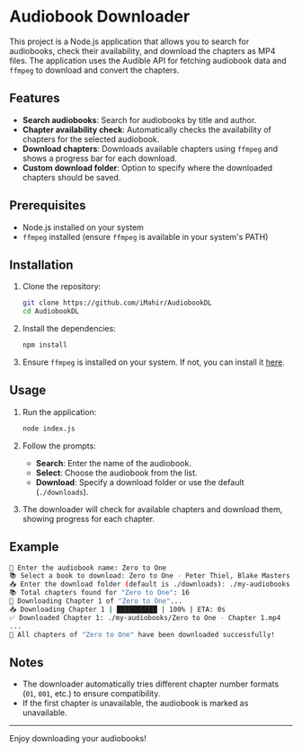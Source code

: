 # Audiobook Downloader

This project is a Node.js application that allows you to search for audiobooks, check their availability, and download the chapters as MP4 files. The application uses the Audible API for fetching audiobook data and `ffmpeg` to download and convert the chapters.

## Features
- **Search audiobooks**: Search for audiobooks by title and author.
- **Chapter availability check**: Automatically checks the availability of chapters for the selected audiobook.
- **Download chapters**: Downloads available chapters using `ffmpeg` and shows a progress bar for each download.
- **Custom download folder**: Option to specify where the downloaded chapters should be saved.

## Prerequisites
- Node.js installed on your system
- `ffmpeg` installed (ensure `ffmpeg` is available in your system's PATH)

## Installation

1. Clone the repository:
   ```bash
   git clone https://github.com/iMahir/AudiobookDL
   cd AudiobookDL
   ```

2. Install the dependencies:
   ```bash
   npm install
   ```

3. Ensure `ffmpeg` is installed on your system. If not, you can install it [here](https://ffmpeg.org/download.html).

## Usage

1. Run the application:
   ```bash
   node index.js
   ```

2. Follow the prompts:
   - **Search**: Enter the name of the audiobook.
   - **Select**: Choose the audiobook from the list.
   - **Download**: Specify a download folder or use the default (`./downloads`).

3. The downloader will check for available chapters and download them, showing progress for each chapter.

## Example

```bash
📖 Enter the audiobook name: Zero to One
📚 Select a book to download: Zero to One - Peter Thiel, Blake Masters
📥 Enter the download folder (default is ./downloads): ./my-audiobooks
📚 Total chapters found for "Zero to One": 16
🔄 Downloading Chapter 1 of "Zero to One"...
📥 Downloading Chapter 1 | ██████████ | 100% | ETA: 0s
✅ Downloaded Chapter 1: ./my-audiobooks/Zero to One - Chapter 1.mp4
...
🎉 All chapters of "Zero to One" have been downloaded successfully!
```

## Notes

- The downloader automatically tries different chapter number formats (`01`, `001`, etc.) to ensure compatibility.
- If the first chapter is unavailable, the audiobook is marked as unavailable.

---

Enjoy downloading your audiobooks!

